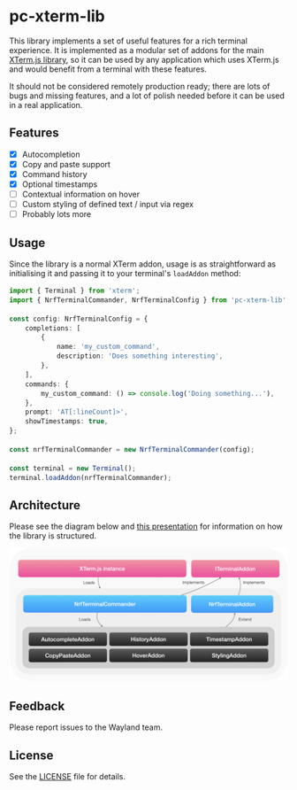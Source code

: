 # pc-xterm-lib

This library implements a set of useful features for a rich terminal experience. It is implemented as a modular set of addons for the main [XTerm.js library](https://github.com/xtermjs/xterm.js), so it can be used by any application which uses XTerm.js and would benefit from a terminal with these features.

It should not be considered remotely production ready; there are lots of bugs and missing features, and a lot of polish needed before it can be used in a real application.

## Features

-   [x] Autocompletion
-   [x] Copy and paste support
-   [x] Command history
-   [x] Optional timestamps
-   [ ] Contextual information on hover
-   [ ] Custom styling of defined text / input via regex
-   [ ] Probably lots more

## Usage

Since the library is a normal XTerm addon, usage is as straightforward as initialising it and passing it to your terminal's `loadAddon` method:

```typescript
import { Terminal } from 'xterm';
import { NrfTerminalCommander, NrfTerminalConfig } from 'pc-xterm-lib';

const config: NrfTerminalConfig = {
    completions: [
        {
            name: 'my_custom_command',
            description: 'Does something interesting',
        },
    ],
    commands: {
        my_custom_command: () => console.log('Doing something...'),
    },
    prompt: 'AT[:lineCount]>',
    showTimestamps: true,
};

const nrfTerminalCommander = new NrfTerminalCommander(config);

const terminal = new Terminal();
terminal.loadAddon(nrfTerminalCommander);
```

## Architecture

Please see the diagram below and [this presentation](https://nordicsemi.sharepoint.com/:p:/r/sites/Wayland-MAG/Shared%20Documents/General/XTerm_Presentation.pptx?d=wa4a0f7a2b17b4cf5835d328a0908b2cd&csf=1&web=1&e=VyH30T) for information on how the library is structured.

![architecture_no_alpha](docs/architecture.png)

## Feedback

Please report issues to the Wayland team.

## License

See the [LICENSE](LICENSE) file for details.
